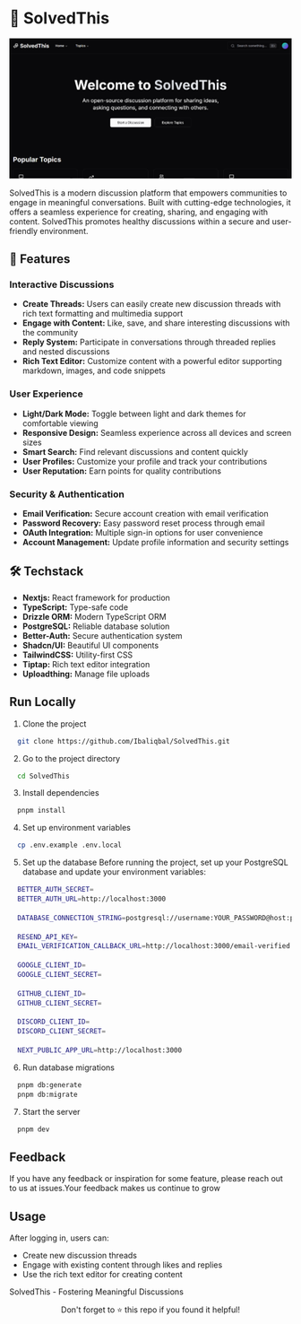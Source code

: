 # 🚀 SolvedThis

![App Screenshoot](/public/home.png)

SolvedThis is a modern discussion platform that empowers communities to engage in meaningful conversations. Built with cutting-edge technologies, it offers a seamless experience for creating, sharing, and engaging with content. SolvedThis promotes healthy discussions within a secure and user-friendly environment.

## 🚀 Features

### Interactive Discussions

- **Create Threads:** Users can easily create new discussion threads with rich text formatting and multimedia support
- **Engage with Content:** Like, save, and share interesting discussions with the community
- **Reply System:** Participate in conversations through threaded replies and nested discussions
- **Rich Text Editor:** Customize content with a powerful editor supporting markdown, images, and code snippets

### User Experience

- **Light/Dark Mode:** Toggle between light and dark themes for comfortable viewing
- **Responsive Design:** Seamless experience across all devices and screen sizes
- **Smart Search:** Find relevant discussions and content quickly
- **User Profiles:** Customize your profile and track your contributions
- **User Reputation:** Earn points for quality contributions

### Security & Authentication

- **Email Verification:** Secure account creation with email verification
- **Password Recovery:** Easy password reset process through email
- **OAuth Integration:** Multiple sign-in options for user convenience
- **Account Management:** Update profile information and security settings

## 🛠 Techstack

- **Nextjs:** React framework for production
- **TypeScript:** Type-safe code
- **Drizzle ORM:** Modern TypeScript ORM
- **PostgreSQL:** Reliable database solution
- **Better-Auth:** Secure authentication system
- **Shadcn/UI:** Beautiful UI components
- **TailwindCSS:** Utility-first CSS
- **Tiptap:** Rich text editor integration
- **Uploadthing:** Manage file uploads

## Run Locally

1. Clone the project

```bash
  git clone https://github.com/Ibaliqbal/SolvedThis.git
```

2. Go to the project directory

```bash
  cd SolvedThis
```

3. Install dependencies

```bash
  pnpm install
```

4. Set up environment variables

```bash
  cp .env.example .env.local
```

5. Set up the database
   Before running the project, set up your PostgreSQL database and update your environment variables:

```bash
  BETTER_AUTH_SECRET=
  BETTER_AUTH_URL=http://localhost:3000

  DATABASE_CONNECTION_STRING=postgresql://username:YOUR_PASSWORD@host:port/dbname

  RESEND_API_KEY=
  EMAIL_VERIFICATION_CALLBACK_URL=http://localhost:3000/email-verified

  GOOGLE_CLIENT_ID=
  GOOGLE_CLIENT_SECRET=

  GITHUB_CLIENT_ID=
  GITHUB_CLIENT_SECRET=

  DISCORD_CLIENT_ID=
  DISCORD_CLIENT_SECRET=

  NEXT_PUBLIC_APP_URL=http://localhost:3000
```

6. Run database migrations

```bash
  pnpm db:generate
  pnpm db:migrate
```

7. Start the server

```bash
  pnpm dev
```

## Feedback

If you have any feedback or inspiration for some feature, please reach out to us at issues.Your feedback makes us continue to grow

## Usage

After logging in, users can:

- Create new discussion threads
- Engage with existing content through likes and replies
- Use the rich text editor for creating content

SolvedThis - Fostering Meaningful Discussions

<div align="center">Don't forget to ⭐ this repo if you found it helpful!</div>
